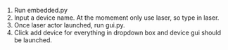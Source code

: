 1) Run embedded.py
2) Input a device name. At the momement only use laser, so type in laser.
3) Once laser actor launched, run gui.py.
4) Click add device for everything in dropdown box and device gui should be launched.